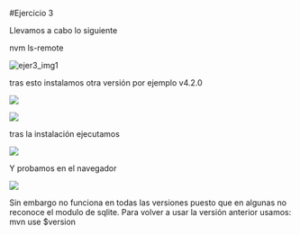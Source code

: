 #Ejercicio 3

Llevamos a cabo lo siguiente

nvm ls-remote

![ejer3_img1](http://googledrive.com/host/0B6Q-phIC3pUpblVzUS1RbEZjb1E/Image1ejercicio3.png)

tras esto instalamos otra versión por ejemplo v4.2.0

![](http://googledrive.com/host/0B6Q-phIC3pUpblVzUS1RbEZjb1E/Image2ejercicio3.png)

![](http://googledrive.com/host/0B6Q-phIC3pUpblVzUS1RbEZjb1E/Image1ejercicio4.png)

tras la instalación ejecutamos

![](http://googledrive.com/host/0B6Q-phIC3pUpblVzUS1RbEZjb1E/Image1ejercicio5.png)


Y probamos en el navegador

![](http://googledrive.com/host/0B6Q-phIC3pUpblVzUS1RbEZjb1E/Image1ejercicio6.png)

Sin embargo no funciona en todas las versiones puesto que en algunas no reconoce el
modulo de sqlite. Para volver a usar la versión anterior usamos: mvn use $version
